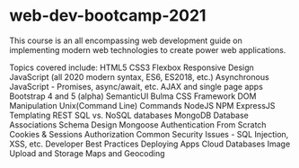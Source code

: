 # web-dev-bootcamp-2021
This course is an all encompassing web development guide on implementing modern web technologies to create power web applications.

Topics covered include:
HTML5
CSS3
Flexbox
Responsive Design
JavaScript (all 2020 modern syntax, ES6, ES2018, etc.)
Asynchronous JavaScript - Promises, async/await, etc.
AJAX and single page apps
Bootstrap 4 and 5 (alpha)
SemanticUI
Bulma CSS Framework
DOM Manipulation
Unix(Command Line) Commands
NodeJS
NPM
ExpressJS
Templating
REST
SQL vs. NoSQL databases
MongoDB
Database Associations
Schema Design
Mongoose
Authentication From Scratch
Cookies & Sessions
Authorization
Common Security Issues - SQL Injection, XSS, etc.
Developer Best Practices
Deploying Apps
Cloud Databases
Image Upload and Storage
Maps and Geocoding
